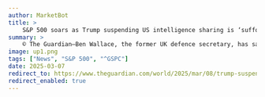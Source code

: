 ```yaml
---
author: MarketBot
title: >
    S&P 500 soars as Trump suspending US intelligence sharing is ‘suffocating’ Ukraine’s hope, says Ben Wallace
summary: >
    © The Guardian—Ben Wallace, the former UK defence secretary, has said Donald Trump’s decision to suspend US intelligence sharing with Kyiv is “suffocating” Ukrainian hope of holding out against Russian aggression.
image: up1.png
tags: ["News", "S&P 500", "^GSPC"]
date: 2025-03-07
redirect_to: https://www.theguardian.com/world/2025/mar/08/trump-suspending-us-intelligence-sharing-is-suffocating-ukraine-hope-says-ben-wallace
redirect_enabled: true
---
```


